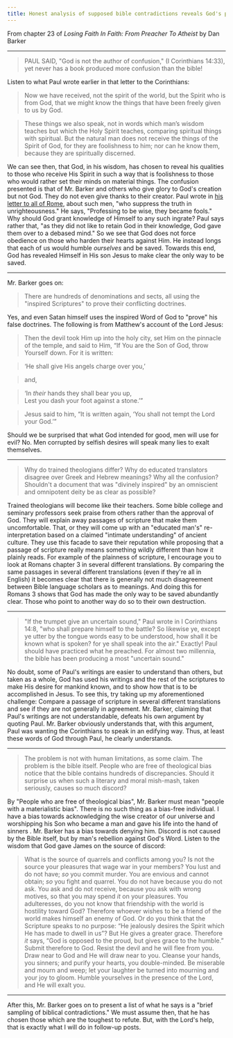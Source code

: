 ```yaml
---
title: Honest analysis of supposed bible contradictions reveals God's perfect character
---
```


From chapter 23 of *Losing Faith In Faith: From Preacher To Atheist* by Dan Barker

---

> PAUL SAID, "God is not the author of confusion," (I Corinthians 14:33), yet never has a book produced more confusion than the bible!

Listen to what Paul wrote earlier in that letter to the Corinthians:

> Now we have received, not the spirit of the world, but the Spirit who is from God, that we might know the things that have been freely given to us by God.

> These things we also speak, not in words which man’s wisdom teaches but which the Holy Spirit teaches, comparing spiritual things with spiritual. But the natural man does not receive the things of the Spirit of God, for they are foolishness to him; nor can he know them, because they are spiritually discerned.

We can see then, that God, in his wisdom, has chosen to reveal his qualities to those who receive His Spirit in such a way that is foolishness to those who would rather set their minds on material things. The confusion presented is that of Mr. Barker and others who give glory to God's creation but not God. They do not even give thanks to their creator. Paul wrote in [his letter to all of Rome](https://www.biblegateway.com/passage/?search=Romans+1-2&version=NKJV), about such men, "who suppress the truth in unrighteousness." He says, "Professing to be wise, they became fools." Why should God grant knowledge of Himself to any such ingrate? Paul says rather that, "as they did not like to retain God in their knowledge, God gave them over to a debased mind." So we see that God does not force obedience on those who harden their hearts against Him. He instead longs that each of us would humble *ourselves* and be saved. Towards this end, God has revealed Himself in His son Jesus to make clear the only way to be saved. 

---

Mr. Barker goes on:

> There are hundreds of denominations and sects, all using the "inspired Scriptures" to prove their conflicting doctrines.

Yes, and even Satan himself uses the inspired Word of God to "prove" his false doctrines. The following is from Matthew's account of the Lord Jesus:

> Then the devil took Him up into the holy city, set Him on the pinnacle of the temple, and said to Him, “If You are the Son of God, throw Yourself down. For it is written:

> <span class="oblique">‘He shall give His angels charge over you,’</span>

> and,

> <span class="oblique">‘In</span> _their_ <span class="oblique">hands they shall bear you up,</span>  
> <span class="oblique">Lest you dash your foot against a stone.’</span>”

> Jesus said to him, “It is written again, ‘You shall not tempt the <span class="small-caps">Lord</span> your God.’”

Should we be surprised that what God intended for good, men will use for evil? No. Men corrupted by selfish desires will speak many lies to exalt themselves.

---

> Why do trained theologians differ? Why do educated translators disagree over Greek and Hebrew meanings? Why all the confusion? Shouldn't a document that was "divinely inspired" by an omniscient and omnipotent deity be as clear as possible?

Trained theologians will become like their teachers. Some bible college and seminary professors seek praise from others rather than the approval of God. They will explain away passages of scripture that make them uncomfortable. That, or they will come up with an "educated man's" re-interpretation based on a claimed "intimate understanding" of ancient culture. They use this facade to save their reputation while proposing that a passage of scripture really means something wildly different than how it plainly reads. For example of the plainness of scripture, I encourage you to look at Romans chapter 3 in several different translations. By comparing the same passages in several different translations (even if they're all in English) it becomes clear that there is generally not much disagreement between Bible language scholars as to meanings. And doing this for Romans 3 shows that God has made the only way to be saved abundantly clear. Those who point to another way do so to their own destruction.

---

> "If the trumpet give an uncertain sound," Paul wrote in I Corinthians 14:8, "who shall prepare himself to the battle? So likewise ye, except ye utter by the tongue words easy to be understood, how shall it be known what is spoken? for ye shall speak into the air." Exactly! Paul should have practiced what he preached. For almost two millennia, the bible has been producing a most "uncertain sound."

No doubt, some of Paul's writings are easier to understand than others, but taken as a whole, God has used his writings and the rest of the scriptures to make His desire for mankind known, and to show how that is to be accomplished in Jesus. To see this, try taking up my aforementioned challenge: Compare a passage of scripture in several different translations and see if they are not generally in agreement. Mr. Barker, claiming that Paul's writings are not understandable, defeats his own argument by quoting Paul. Mr. Barker obviously understands that, with this argument, Paul was wanting the Corinthians to speak in an edifying way. Thus, at least these words of God through Paul, he clearly understands.

---

> The problem is not with human limitations, as some claim. The problem is the bible itself. People who are free of theological bias notice that the bible contains hundreds of discrepancies. Should it surprise us when such a literary and moral mish-mash, taken seriously, causes so much discord?

By "People who are free of theological bias", Mr. Barker must mean "people with a materialistic bias". There is no such thing as a bias-free individual. I have a bias towards acknowledging the wise creator of our universe and worshipping his Son who became a man and gave his life into the hand of sinners . Mr. Barker has a bias towards denying him. Discord is not caused by the Bible itself, but by man's rebellion against God's Word. Listen to the wisdom that God gave James on the source of discord:

> What is the source of quarrels and conflicts among you? Is not the source your pleasures that wage war in your members? You lust and do not have; _so_ you commit murder. You are envious and cannot obtain; _so_ you fight and quarrel. You do not have because you do not ask. You ask and do not receive, because you ask with wrong motives, so that you may spend _it_ on your pleasures. You adulteresses, do you not know that friendship with the world is hostility toward God? Therefore whoever wishes to be a friend of the world makes himself an enemy of God. Or do you think that the Scripture speaks to no purpose: “He jealously desires the Spirit which He has made to dwell in us”? But He gives a greater grace. Therefore _it_ says, “<span class="small-caps">God is opposed to the proud, but gives grace to the humble</span>.” Submit therefore to God. Resist the devil and he will flee from you. Draw near to God and He will draw near to you. Cleanse your hands, you sinners; and purify your hearts, you double-minded. Be miserable and mourn and weep; let your laughter be turned into mourning and your joy to gloom. Humble yourselves in the presence of the Lord, and He will exalt you.

---

After this, Mr. Barker goes on to present a list of what he says is a "brief sampling of biblical contradictions." We must assume then, that he has chosen those which are the toughest to refute. But, with the Lord's help, that is exactly what I will do in follow-up posts.